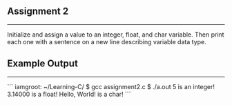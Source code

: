 ## Assignment 2
<hr>
Initialize and assign a value to an integer, float, and char variable. Then print each one with a sentence on a new line describing variable data type.

## Example Output
<hr>
```
iamgroot: ~/Learning-C/ $ gcc assignment2.c
$ ./a.out
5 is an integer!
3.14000 is a float!
Hello, World! is a char!
```